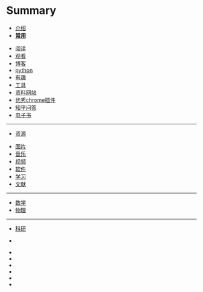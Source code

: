 # Summary
* [介绍](README.md)
* [**常用**]()
 - [阅读](阅读.md)
 - [观看](观看.md)
 - [博客](博客.md)
 - [python](python.md)
 - [有趣](有趣.md)
 - [工具](工具.md)
 - [资料网站](资料网站.md)
 - [优秀chrome插件](优秀chrome插件.md)
 - [知乎问答](知乎问答.md)
 - [电子书](电子书.md)
---
* [资源]()
 - [图片](图片.md)
 - [音乐](音乐.md)
 - [视频](视频.md)
 - [软件](软件.md)
 - [学习](学习.md)
 - [文献](文献.md)
---
* [数学](数学.md)
* [物理](物理.md)
---
* [科研](科研.md)
 - []()
* []()
* []()
* []()
* []()
* []()
* []()